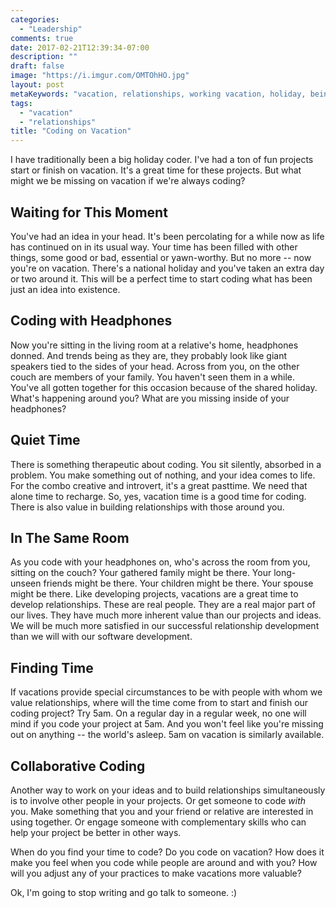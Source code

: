 ```yaml
---
categories:
  - "Leadership"
comments: true
date: 2017-02-21T12:39:34-07:00
description: ""
draft: false
image: "https://i.imgur.com/OMTOhHO.jpg"
layout: post
metaKeywords: "vacation, relationships, working vacation, holiday, being present"
tags:
  - "vacation"
  - "relationships"
title: "Coding on Vacation"
---
```


I have traditionally been a big holiday coder.  I've had a ton of fun projects start or finish on vacation.  It's a great time for these projects.  But what might we be missing on vacation if we're always coding?

<!--more-->

## Waiting for This Moment

You've had an idea in your head.  It's been percolating for a while now as life has continued on in its usual way.  Your time has been filled with other things, some good or bad, essential or yawn-worthy. But no more -- now you're on vacation.  There's a national holiday and you've taken an extra day or two around it.  This will be a perfect time to start coding what has been just an idea into existence.

## Coding with Headphones

Now you're sitting in the living room at a relative's home, headphones donned.  And trends being as they are, they probably look like giant speakers tied to the sides of your head.  Across from you, on the other couch are members of your family.  You haven't seen them in a while.  You've all gotten together for this occasion because of the shared holiday.  What's happening around you?  What are you missing inside of your headphones?

## Quiet Time

There is something therapeutic about coding.  You sit silently, absorbed in a problem.  You make something out of nothing, and your idea comes to life.  For the combo creative and introvert, it's a great pasttime.  We need that alone time to recharge.  So, yes, vacation time is a good time for coding.  There is also value in building relationships with those around you.

## In The Same Room

As you code with your headphones on, who's across the room from you, sitting on the couch?  Your gathered family might be there.  Your long-unseen friends might be there.  Your children might be there.  Your spouse might be there.  Like developing projects, vacations are a great time to develop relationships.  These are real people.  They are a real major part of our lives.  They have much more inherent value than our projects and ideas.  We will be much more satisfied in our successful relationship development than we will with our software development.

## Finding Time

If vacations provide special circumstances to be with people with whom we value relationships, where will the time come from to start and finish our coding project?  Try 5am.  On a regular day in a regular week, no one will mind if you code your project at 5am.  And you won't feel like you're missing out on anything -- the world's asleep.  5am on vacation is similarly available.

## Collaborative Coding

Another way to work on your ideas and to build relationships simultaneously is to involve other people in your projects.  Or get someone to code *with* you.  Make something that you and your friend or relative are interested in using together.  Or engage someone with complementary skills who can help your project be better in other ways.

When do you find your time to code?  Do you code on vacation?  How does it make you feel when you code while people are around and with you?  How will you adjust any of your practices to make vacations more valuable?

Ok, I'm going to stop writing and go talk to someone. :)

